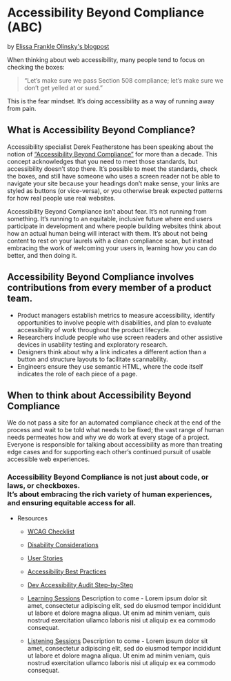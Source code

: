 # Accessibility Beyond Compliance (ABC)
by [Elissa Frankle Olinsky's blogpost](https://adhoc.team/2020/02/07/accessibility-beyond-compliance/)

When thinking about web accessibility, many people tend to focus on checking the boxes: 
> “Let’s make sure we pass Section 508 compliance; let’s make sure we don’t get yelled at or sued.”

This is the fear mindset. 
It’s doing accessibility as a way of running away from pain.

## What is Accessibility Beyond Compliance?

Accessibility specialist Derek Featherstone has been speaking about the notion of [“Accessibility Beyond Compliance”](http://boxofchocolates.ca/archives/2008/08/16/one-two-punch/) for more than a decade. This concept acknowledges that you need to meet those standards, but accessibility doesn’t stop there. It’s possible to meet the standards, check the boxes, and still have someone who uses a screen reader not be able to navigate your site because your headings don’t make sense, your links are styled as buttons (or vice-versa), or you otherwise break expected patterns for how real people use real websites.

Accessibility Beyond Compliance isn’t about fear. It’s not running from something. It’s running to an equitable, inclusive future where end users participate in development and where people building websites think about how an actual human being will interact with them. It’s about not being content to rest on your laurels with a clean compliance scan, but instead embracing the work of welcoming your users in, learning how you can do better, and then doing it.

## Accessibility Beyond Compliance involves contributions from every member of a product team. 

  - Product managers establish metrics to measure accessibility, identify opportunities to involve people with disabilities, and plan to evaluate accessibility of work throughout the product lifecycle.
  - Researchers include people who use screen readers and other assistive devices in usability testing and exploratory research. 
  - Designers think about why a link indicates a different action than a button and structure layouts to facilitate scannability. 
  - Engineers ensure they use semantic HTML, where the code itself indicates the role of each piece of a page.

## When to think about Accessibility Beyond Compliance

We do not pass a site for an automated compliance check at the end of the process and wait to be told what needs to be fixed; the vast range of human needs permeates how and why we do work at every stage of a project. Everyone is responsible for talking about accessibility as more than treating edge cases and for supporting each other’s continued pursuit of usable accessible web experiences.

### Accessibility Beyond Compliance is not just about code, or laws, or checkboxes. <br/>It’s about embracing the rich variety of human experiences, and ensuring equitable access for all.


* Resources

  - [WCAG Checklist](https://github.com/department-of-veterans-affairs/va.gov-team/blob/master/platform/accessibility/resources/WCAG-Checklist.md)

  - [Disability Considerations](https://github.com/department-of-veterans-affairs/va.gov-team/blob/master/platform/accessibility/resources/disability-considerations.md)
  
  - [User Stories](https://github.com/department-of-veterans-affairs/va.gov-team/blob/master/platform/accessibility/resources/user-stories.md)

  - [Accessibility Best Practices](https://github.com/department-of-veterans-affairs/va.gov-team/blob/master/platform/accessibility/508-accessibility-best-practices.md)

  - [Dev Accessibility Audit Step-by-Step](https://github.com/department-of-veterans-affairs/va.gov-team/blob/master/teams/vsa/accessibility/accessibility-dev-review-step-by-step.md)

  - [Learning Sessions](https://github.com/department-of-veterans-affairs/va.gov-team/tree/master/teams/vsa/accessibility/learning-sessions) Description to come - Lorem ipsum dolor sit amet, consectetur adipiscing elit, sed do eiusmod tempor incididunt ut labore et dolore magna aliqua. Ut enim ad minim veniam, quis nostrud exercitation ullamco laboris nisi ut aliquip ex ea commodo consequat.

  - [Listening Sessions](https://github.com/department-of-veterans-affairs/va.gov-team/tree/master/teams/vsa/accessibility/research-synthesis) Description to come - Lorem ipsum dolor sit amet, consectetur adipiscing elit, sed do eiusmod tempor incididunt ut labore et dolore magna aliqua. Ut enim ad minim veniam, quis nostrud exercitation ullamco laboris nisi ut aliquip ex ea commodo consequat.
